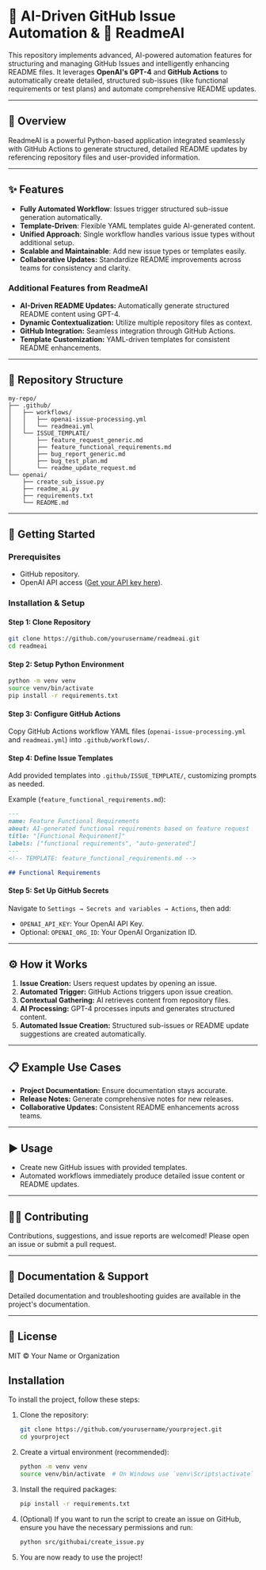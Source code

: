 # 🚀 AI-Driven GitHub Issue Automation & 📖 ReadmeAI

This repository implements advanced, AI-powered automation features for structuring and managing GitHub Issues and intelligently enhancing README files. It leverages **OpenAI's GPT-4** and **GitHub Actions** to automatically create detailed, structured sub-issues (like functional requirements or test plans) and automate comprehensive README updates.

---

## 🌟 Overview

ReadmeAI is a powerful Python-based application integrated seamlessly with GitHub Actions to generate structured, detailed README updates by referencing repository files and user-provided information.

---

## ✨ Features

- **Fully Automated Workflow**: Issues trigger structured sub-issue generation automatically.
- **Template-Driven**: Flexible YAML templates guide AI-generated content.
- **Unified Approach**: Single workflow handles various issue types without additional setup.
- **Scalable and Maintainable**: Add new issue types or templates easily.
- **Collaborative Updates:** Standardize README improvements across teams for consistency and clarity.

### Additional Features from ReadmeAI

- **AI-Driven README Updates:** Automatically generate structured README content using GPT-4.
- **Dynamic Contextualization:** Utilize multiple repository files as context.
- **GitHub Integration:** Seamless integration through GitHub Actions.
- **Template Customization:** YAML-driven templates for consistent README enhancements.

---

## 📂 Repository Structure

```
my-repo/
├── .github/
│   ├── workflows/
│   │   ├── openai-issue-processing.yml
│   │   └── readmeai.yml
│   └── ISSUE_TEMPLATE/
│       ├── feature_request_generic.md
│       ├── feature_functional_requirements.md
│       ├── bug_report_generic.md
│       ├── bug_test_plan.md
│       └── readme_update_request.md
└── openai/
    ├── create_sub_issue.py
    ├── readme_ai.py
    ├── requirements.txt
    └── README.md
```

---

## 🔧 Getting Started

### Prerequisites
- GitHub repository.
- OpenAI API access ([Get your API key here](https://platform.openai.com/api-keys)).

### Installation & Setup

#### Step 1: Clone Repository
```bash
git clone https://github.com/yourusername/readmeai.git
cd readmeai
```

#### Step 2: Setup Python Environment
```bash
python -m venv venv
source venv/bin/activate
pip install -r requirements.txt
```

#### Step 3: Configure GitHub Actions
Copy GitHub Actions workflow YAML files (`openai-issue-processing.yml` and `readmeai.yml`) into `.github/workflows/`.

#### Step 4: Define Issue Templates
Add provided templates into `.github/ISSUE_TEMPLATE/`, customizing prompts as needed.

Example (`feature_functional_requirements.md`):

```md
---
name: Feature Functional Requirements
about: AI-generated functional requirements based on feature request
title: "[Functional Requirement]"
labels: ["functional requirements", "auto-generated"]
---
<!-- TEMPLATE: feature_functional_requirements.md -->

## Functional Requirements

```

#### Step 5: Set Up GitHub Secrets
Navigate to `Settings → Secrets and variables → Actions`, then add:
- `OPENAI_API_KEY`: Your OpenAI API Key.
- Optional: `OPENAI_ORG_ID`: Your OpenAI Organization ID.

---

## ⚙️ How it Works

1. **Issue Creation:** Users request updates by opening an issue.
2. **Automated Trigger:** GitHub Actions triggers upon issue creation.
3. **Contextual Gathering:** AI retrieves content from repository files.
4. **AI Processing:** GPT-4 processes inputs and generates structured content.
5. **Automated Issue Creation:** Structured sub-issues or README update suggestions are created automatically.

---

## 📋 Example Use Cases

- **Project Documentation:** Ensure documentation stays accurate.
- **Release Notes:** Generate comprehensive notes for new releases.
- **Collaborative Updates:** Consistent README enhancements across teams.

---

## ▶️ Usage

- Create new GitHub issues with provided templates.
- Automated workflows immediately produce detailed issue content or README updates.

---

## 🧑‍💻 Contributing

Contributions, suggestions, and issue reports are welcomed! Please open an issue or submit a pull request.

---

## 📖 Documentation & Support

Detailed documentation and troubleshooting guides are available in the project's documentation.

---

## 📜 License

MIT © Your Name or Organization

## Installation

To install the project, follow these steps:

1. Clone the repository:
   ```bash
   git clone https://github.com/yourusername/yourproject.git
   cd yourproject
   ```

2. Create a virtual environment (recommended):
   ```bash
   python -m venv venv
   source venv/bin/activate  # On Windows use `venv\Scripts\activate`
   ```

3. Install the required packages:
   ```bash
   pip install -r requirements.txt
   ```

4. (Optional) If you want to run the script to create an issue on GitHub, ensure you have the necessary permissions and run:
   ```bash
   python src/githubai/create_issue.py
   ```

5. You are now ready to use the project!
